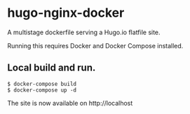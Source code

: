 # hugo-nginx-docker
A multistage dockerfile serving a Hugo.io flatfile site.

Running this requires Docker and Docker Compose installed.

## Local build and run.

````
$ docker-compose build
$ docker-compose up -d
````

The site is now available on http://localhost